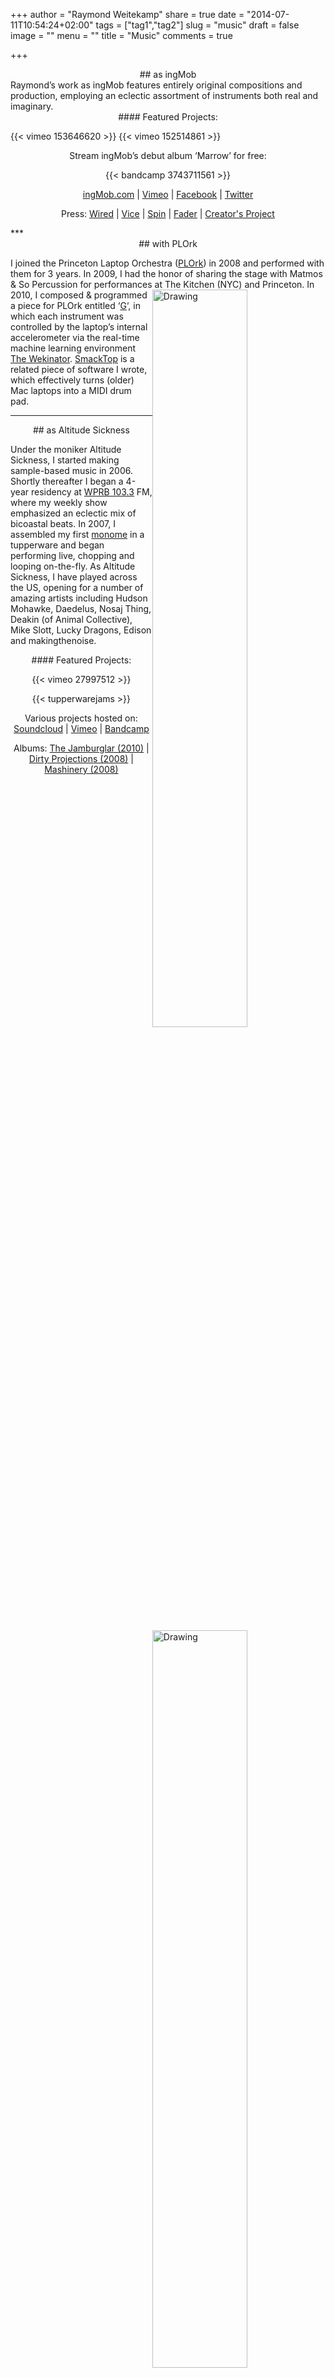 +++
author = "Raymond Weitekamp"
share = true
date = "2014-07-11T10:54:24+02:00"
tags = ["tag1","tag2"]
slug = "music"
draft = false
image = ""
menu = ""
title = "Music"
comments = true

+++





<center> 
## as ingMob 
</center>

<div style="overflow-wrap: normal; hyphens: none;">Raymond’s work as ingMob features entirely original compositions and production, employing an eclectic assortment of instruments both real and imaginary. </div>


<center> 
#### Featured Projects: 
</center>


{{< vimeo 153646620 >}}
{{< vimeo 152514861 >}}


<center> 
Stream ingMob’s debut album ‘Marrow’ for free:



{{< bandcamp 3743711561 >}}

[ingMob.com](http://ingmob.com/) | [Vimeo](http://vimeo.com/ingmob) | [Facebook](http://facebook.com/ingmobmedia) | [Twitter](http://twitter.com/ing_mob)
 
Press: [Wired](http://rawwerks.com/music/wired.com/underwire/2014/02/monome-ingmob/) | [Vice](http://motherboard.vice.com/blog/meet-the-organic-chemist-who-uses-a-tupperware-monome-to-make-music) | [Spin](http://rawwerks.com/music/spin.com/articles/ingmob-mmm-stream-raymond-weitekamp-caltech-princeton/) | [Fader](http://www.thefader.com/2014/01/14/stream-ingmob-human-beans/) | [Creator's Project](http://thecreatorsproject.vice.com/blog/deep-dream-music-videos-premiere)
</center>
***

<center> 
## with PLOrk
</center>

I joined the Princeton Laptop Orchestra ([PLOrk](http://plork.cs.princeton.edu/)) in 2008 and performed with them for 3 years. In 2009, I had the honor of sharing the stage with Matmos & So Percussion for performances at The Kitchen (NYC) and Princeton. <img src="/media/PLOrk.jpg" alt="Drawing" style="width: 55%; float: right"/>In 2010, I composed & programmed a piece for PLOrk entitled ‘[G](http://www.music.princeton.edu/~nbritt/PLOrk-spring2010/video/G.mov)‘, in which each instrument was controlled by the laptop’s internal accelerometer via the real-time machine learning environment [The Wekinator](http://wekinator.cs.princeton.edu/). [SmackTop](http://code.google.com/p/smacktop) is a related piece of software I wrote, which effectively turns (older) Mac laptops into a MIDI drum pad.

***

<center>
## as Altitude Sickness
</center>


Under the moniker Altitude Sickness, I started making sample-based music in 2006. Shortly thereafter I began a 4-year residency at [WPRB 103.3](http://wprb.com/) FM, where my weekly show emphasized an eclectic mix of bicoastal beats. <img src="/media/altitude_sickness.png" alt="Drawing" style="width: 55%; float: right"/> In 2007, I assembled my first [monome](http://monome.org/) in a tupperware and began performing live, chopping and looping on-the-fly. As Altitude Sickness, I have played across the US, opening for a number of amazing artists including Hudson Mohawke, Daedelus, Nosaj Thing, Deakin (of Animal Collective), Mike Slott, Lucky Dragons, Edison and makingthenoise. 



<center>
#### Featured Projects: 


{{< vimeo 27997512 >}}

{{< tupperwarejams >}}

Various projects hosted on: [Soundcloud](http://soundcloud.com/altitudesickness) | [Vimeo](http://vimeo.com/altitudesickness) | [Bandcamp](http://altitudesickness.bandcamp.com/)

Albums: [The Jamburglar (2010)](https://altitudesickness.bandcamp.com/album/the-jamburglar) | [Dirty Projections (2008)](https://altitudesickness.bandcamp.com/album/dirty-projections) | [Mashinery (2008)](http://altitudesickness.bandcamp.com/album/mashinery)
</center>


